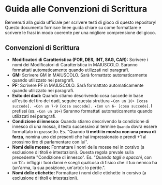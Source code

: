 # Guida alle Convenzioni di Scrittura

Benvenuti alla guida ufficiale per scrivere testi di gioco di questo repository!
Questo documento fornisce linee guida chiare su come formattare e scrivere le frasi in modo coerente per una migliore comprensione del gioco.

## Convenzioni di Scrittura

- **Modificatori di Caratteristica (FOR, DES, INT, SAG, CAR):** Scrivere i nomi dei Modificatori di Caratteristica in MAIUSCOLO. Saranno formattati automaticamente quando utilizzati nei paragrafi.
- **GM:** Scrivere GM in MAIUSCOLO. Sarà formattato automaticamente quando utilizzato nei paragrafi.
- **PF:** Scrivere PF in MAIUSCOLO. Sarà formattato automaticamente quando utilizzato nei paragrafi.
- **Esito dei dadi:** Quando stiamo descrivendo cosa succede in base all'esito del tiro dei dadi, seguire questa struttura `✴Con un 10+ [cosa succede]. ✴Con un 7-9 [cosa succede]. ✴Con un 6- [cosa succede]`. I prefissi (es. `✴Con un 10+`) Saranno formattati automaticamente quando utilizzati nei paragrafi.
- **Condizione di innesco:** Quando stiamo descrivendo la condizione di innesco di una mossa, il testo successivo al termine `Quando` dovrà essere formattato in grassetto. Es. "Quando **ti metti in mostra con una prova di forza**, nomina uno dei presenti che
hai impressionato e prendi +1 al prossimo tiro di parlamentare con lui".
- **Nomi delle mosse:** Formattare i nomi delle mosse nei in corsivo (a esclusione di titoli e intestazioni). Questa regola prevale sulla precedente "Condizione di innesco".  Es. "Quando _tagli e spacchi_, con un 12+ infliggi i tuoi danni e scegli qualcosa di fisico che il tuo nemico ha (un'arma, la sua posizione, un'arto): lo perde.". 
- **Nomi delle etichette:** Formattare i nomi delle etichette in corsivo (a esclusione di titoli e intestazioni).

